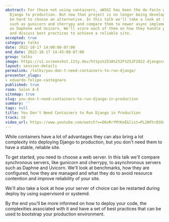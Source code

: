 ```yaml
---
abstract: For those not using containers, uWSGI has been the de-facto way of deploying
  Django to production. But now that project is no longer being developed and it can
  be hard to choose an alternative. In this talk we'll take a look at stablished solutions
  such as gunicorn and cherrypy and compare them to newer async implementations such
  as Daphene and Uvicorn. We'll score each of them on how they handle production workloads
  and discuss best practices to achieve a reliable site.
accepted: true
category: talks
date: 2022-10-17 14:00:00-07:00
end_date: 2022-10-17 14:45:00-07:00
group: talks
image: https://v1.screenshot.11ty.dev/https%253A%252F%252F2022.djangocon.us%252Fpresenters%252Feduardo-felipe-castegnaro%252F/opengraph/
layout: session-details
permalink: /talks/you-don-t-need-containers-to-run-django/
presenter_slugs:
- eduardo-felipe-castegnaro
published: true
room: Salon A-E
sitemap: true
slug: you-don-t-need-containers-to-run-django-in-production
summary: ''
tags: null
title: You Don't Need Containers to Run Django in Production
track: t0
video_url: https://www.youtube.com/watch?v=O6xRrYMtKoE&list=PL2NFhrDSOxgUoF-4F2MdAFvOK1wOrNdqB
---
```


While containers have a lot of advantages they can also bring a lot complexity into deploying Django to production, but you don't need them to have a stable, reliable site.

To get started, you need to choose a web server. In this talk we'll compare synchronous servers, like gunicorn and cherrypy, to asynchronous servers such as Daphne and Uvicorn. We'll look at benchmarks, how they are configured, how they are managed and what they do to avoid resource contention and improve reliability of your site.

We'll also take a look at how your server of choice can be restarted during deploy by using supervisord or systemd.

By the end you'll be more informed on how to deploy your code, the complexities associated with it and have a set of best practices that can be used to bootstrap your production environment.
